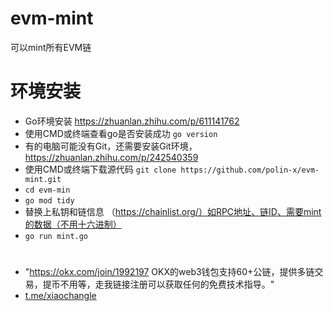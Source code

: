 # evm-mint

可以mint所有EVM链

# 环境安装

- Go环境安装 https://zhuanlan.zhihu.com/p/611141762
- 使用CMD或终端查看go是否安装成功 `go version`
- 有的电脑可能没有Git，还需要安装Git环境，https://zhuanlan.zhihu.com/p/242540359
- 使用CMD或终端下载源代码 `git clone https://github.com/polin-x/evm-mint.git`
- `cd evm-min`
- `go mod tidy`
- 替换上私钥和链信息 （https://chainlist.org/）如RPC地址、链ID、需要mint的数据（不用十六进制）
- `go run mint.go`

# 

- "https://okx.com/join/1992197 OKX的web3钱包支持60+公链，提供多链交易，提币不用等，走我链接注册可以获取任何的免费技术指导。"
- [t.me/xiaochangle](https://t.co/eY3G77j513)


